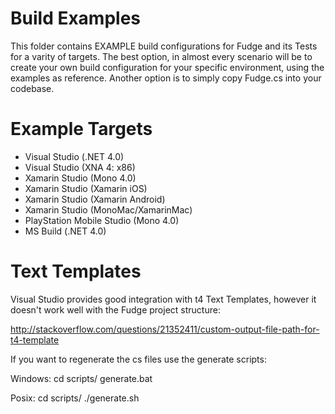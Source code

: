 Build Examples
==============

This folder contains EXAMPLE build configurations for Fudge and its Tests for a varity of targets.  The best option, in almost every scenario will be to create your own build configuration for your specific environment, using the examples as reference.  Another option is to simply copy Fudge.cs into your codebase.

Example Targets
===============

* Visual Studio (.NET 4.0)
* Visual Studio (XNA 4: x86)
* Xamarin Studio (Mono 4.0)
* Xamarin Studio (Xamarin iOS)
* Xamarin Studio (Xamarin Android)
* Xamarin Studio (MonoMac/XamarinMac)
* PlayStation Mobile Studio (Mono 4.0)
* MS Build (.NET 4.0)

Text Templates
==============

Visual Studio provides good integration with t4 Text Templates, however it doesn't work well with the Fudge project structure:

http://stackoverflow.com/questions/21352411/custom-output-file-path-for-t4-template

If you want to regenerate the cs files use the generate scripts:

Windows:
    cd scripts/
    generate.bat

Posix:
    cd scripts/
    ./generate.sh
